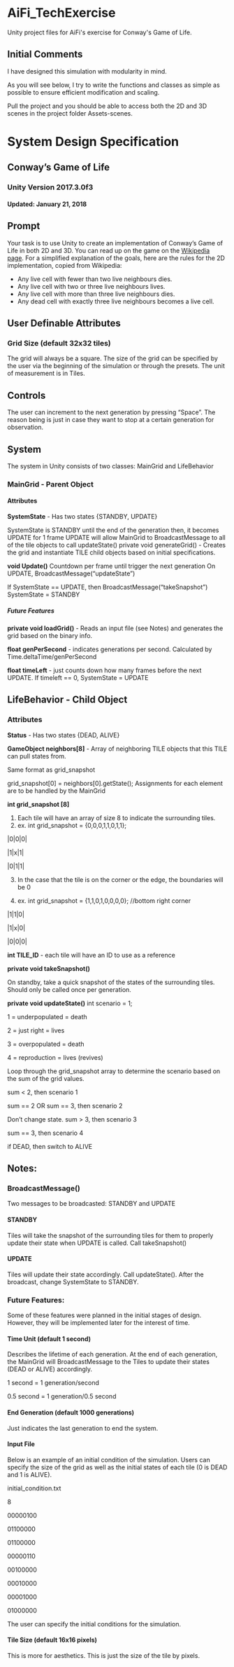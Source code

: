 # AiFi_TechExercise
Unity project files for AiFi's exercise for Conway's Game of Life.

## Initial Comments
I have designed this simulation with modularity in mind. 

As you will see below, I try to write the functions and classes as simple as possible to ensure efficient modification and scaling.

Pull the project and you should be able to access both the 2D and 3D scenes in the project folder Assets-scenes.


# System Design Specification
## Conway’s Game of Life
### Unity Version 2017.3.0f3
#### Updated: January 21, 2018
## Prompt
Your task is to use Unity to create an implementation of Conway’s Game of Life in both 2D and 3D. You can read up on the game on the [Wikipedia page](https://en.wikipedia.org/wiki/Conway%27s_Game_of_Life). For a simplified explanation of the goals, here are the rules for the 2D implementation, copied from Wikipedia:
- Any live cell with fewer than two live neighbours dies.
- Any live cell with two or three live neighbours lives.
- Any live cell with more than three live neighbours dies.
- Any dead cell with exactly three live neighbours becomes a live cell.

## User Definable Attributes
### Grid Size (default 32x32 tiles)
The grid will always be a square. The size of the grid can be specified by the user via the beginning of the simulation or through the presets.
The unit of measurement is in Tiles.
## Controls
The user can increment to the next generation by pressing “Space”. The reason being is just in case they want to stop at a certain generation for observation.
## System
The system in Unity consists of two classes: MainGrid and LifeBehavior
### MainGrid - Parent Object
#### Attributes
**SystemState** - Has two states {STANDBY, UPDATE}

SystemState is STANDBY until the end of the generation then, it becomes UPDATE for 1 frame
UPDATE will allow MainGrid to BroadcastMessage to all of the tile objects to call updateState()
private void generateGrid() - Creates the grid and instantiate TILE child objects based on initial specifications.

**void Update()** 
Countdown per frame until trigger the next generation
On UPDATE, BroadcastMessage(“updateState”)

If SystemState == UPDATE, then BroadcastMessage(“takeSnapshot”)
SystemState = STANDBY
##### Future Features
**private void loadGrid()** - Reads an input file  (see Notes) and generates the grid based on the binary info. 

**float genPerSecond** - indicates generations per second.
Calculated by Time.deltaTime/genPerSecond

**float timeLeft** - just counts down how many frames before the next UPDATE.
If timeleft == 0, SystemState = UPDATE

## LifeBehavior - Child Object
### Attributes
**Status** - Has two states {DEAD, ALIVE}

**GameObject neighbors[8]** - Array of neighboring TILE objects that this TILE can pull states from.

Same format as grid_snapshot

grid_snapshot[0] = neighbors[0].getState();
Assignments for each element are to be handled by the MainGrid

**int grid_snapshot [8]**			
1. Each tile will have an array of size 8 to indicate the surrounding tiles. 
2. ex. int grid_snapshot = {0,0,0,1,1,0,1,1};

|0|0|0|

|1|x|1|

|0|1|1|

3. In the case that the tile is on the corner or the edge, the boundaries will be 0

4.  ex. int grid_snapshot = {1,1,0,1,0,0,0,0}; //bottom right corner

|1|1|0|

|1|x|0|

|0|0|0|

**int TILE_ID** - each tile will have an ID to use as a reference

**private void takeSnapshot()**

On standby, take a quick snapshot of the states of the surrounding tiles.
Should only be called once per generation.

**private void  updateState()**
int scenario = 1; 

1 = underpopulated = death 

2 = just right = lives

3 = overpopulated = death

4 = reproduction = lives (revives)

Loop through the grid_snapshot array to determine the scenario based on the sum of the grid values.

sum < 2, then scenario 1

sum == 2 OR sum == 3, then scenario 2

Don’t change state.
sum > 3, then scenario 3

sum == 3, then scenario 4

if DEAD, then switch to ALIVE

## Notes:
### BroadcastMessage()
Two messages to be broadcasted: STANDBY and UPDATE
#### STANDBY
Tiles will take the snapshot of the surrounding tiles for them to properly update their state when UPDATE is called. Call takeSnapshot()
#### UPDATE
Tiles will update their state accordingly. Call updateState().
After the broadcast, change SystemState to STANDBY.
### Future Features:
Some of these features were planned in the initial stages of design. However, they will be implemented later for the interest of time.
#### Time Unit (default 1 second)
Describes the lifetime of each generation. At the end of each generation, the MainGrid will BroadcastMessage to the Tiles to update their states (DEAD or ALIVE) accordingly.

1 second = 1 generation/second

0.5 second = 1 generation/0.5 second
#### End Generation (default 1000 generations) 
Just indicates the last generation to end the system.
#### Input File
Below is an example of an initial condition of the simulation. Users can specify the size of the grid as well as the initial states of each tile (0 is DEAD and 1 is ALIVE).

initial_condition.txt

8

00000100

01100000

01100000

00000110

00100000

00010000

00001000

01000000

The user can specify the initial conditions for the simulation. 
#### Tile Size (default 16x16 pixels)
This is more for aesthetics. This is just the size of the tile by pixels.
